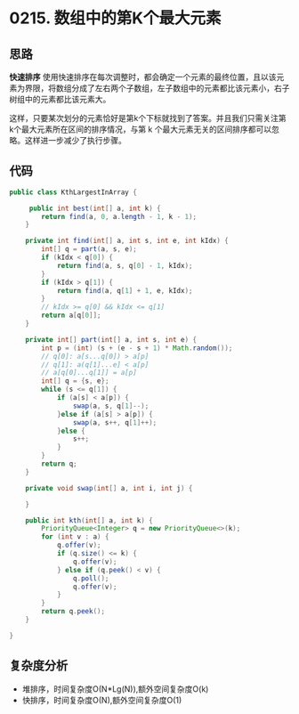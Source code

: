 # 0215. 数组中的第K个最大元素

## 思路
**快速排序**
使用快速排序在每次调整时，都会确定一个元素的最终位置，且以该元素为界限，将数组分成了左右两个子数组，左子数组中的元素都比该元素小，右子树组中的元素都比该元素大。

这样，只要某次划分的元素恰好是第k个下标就找到了答案。并且我们只需关注第 k个最大元素所在区间的排序情况，与第 k 个最大元素无关的区间排序都可以忽略。这样进一步减少了执行步骤。


## 代码
```java
public class KthLargestInArray {

     public int best(int[] a, int k) {
        return find(a, 0, a.length - 1, k - 1);
    }

    private int find(int[] a, int s, int e, int kIdx) {
        int[] q = part(a, s, e);
        if (kIdx < q[0]) {
            return find(a, s, q[0] - 1, kIdx);
        }
        if (kIdx > q[1]) {
            return find(a, q[1] + 1, e, kIdx);
        }
        // kIdx >= q[0] && kIdx <= q[1]
        return a[q[0]];
    }

    private int[] part(int[] a, int s, int e) {
        int p = (int) (s + (e - s + 1) * Math.random());
        // q[0]: a[s...q[0]) > a[p]
        // q[1]: a(q[1]...e] < a[p]
        // a[q[0]...q[1]] = a[p]
        int[] q = {s, e};
        while (s <= q[1]) {
            if (a[s] < a[p]) {
                swap(a, s, q[1]--);
            }else if (a[s] > a[p]) {
                swap(a, s++, q[1]++);
            }else {
                s++;
            }
        }
        return q;
    }

    private void swap(int[] a, int i, int j) {

    }

    public int kth(int[] a, int k) {
        PriorityQueue<Integer> q = new PriorityQueue<>(k);
        for (int v : a) {
            q.offer(v);
            if (q.size() <= k) {
                q.offer(v);
            } else if (q.peek() < v) {
                q.poll();
                q.offer(v);
            }
        }
        return q.peek();
    }

}
```

## 复杂度分析
- 堆排序，时间复杂度O(N*Lg(N)),额外空间复杂度O(k)
- 快排序，时间复杂度O(N),额外空间复杂度O(1)
